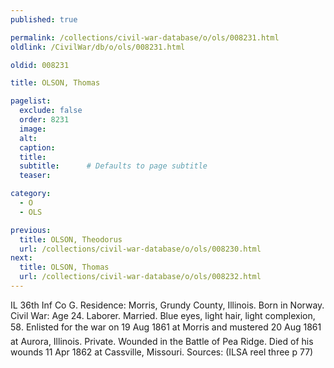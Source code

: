 ```yaml
---
published: true

permalink: /collections/civil-war-database/o/ols/008231.html
oldlink: /CivilWar/db/o/ols/008231.html

oldid: 008231

title: OLSON, Thomas

pagelist:
  exclude: false
  order: 8231
  image: 
  alt:
  caption:
  title:
  subtitle:      # Defaults to page subtitle
  teaser:

category: 
  - O 
  - OLS

previous:
  title: OLSON, Theodorus
  url: /collections/civil-war-database/o/ols/008230.html  
next:
  title: OLSON, Thomas
  url: /collections/civil-war-database/o/ols/008232.html   
---
```

IL 36th Inf Co G. Residence: Morris, Grundy County, Illinois. Born in Norway. Civil War: Age 24. Laborer. Married. Blue eyes, light hair, light complexion, 5&#146;8&#148;. Enlisted for &#147;the war&#148; on 19 Aug 1861 at Morris and mustered 20 Aug 1861 at Aurora, Illinois. Private. Wounded in the Battle of Pea Ridge. Died of his wounds 11 Apr 1862 at Cassville, Missouri. Sources: (ILSA reel three p 77)